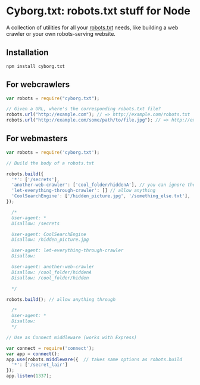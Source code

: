 # Cyborg.txt: robots.txt stuff for Node

A collection of utilities for all your [robots.txt](http://www.robotstxt.org/) needs, like building a web crawler or your own robots-serving website.

## Installation

    npm install cyborg.txt

## For webcrawlers

```javascript
var robots = require("cyborg.txt");

// Given a URL, where's the corresponding robots.txt file?
robots.url("http://example.com"); // => http://example.com/robots.txt
robots.url("http://example.com/some/path/to/file.jpg"); // => http://example.com/robots.txt
```

## For webmasters

```javascript
var robots = require('cyborg.txt');

// Build the body of a robots.txt

robots.build({
  '*': ['/secrets'],
  'another-web-crawler': ['cool_folder/hiddenA'], // you can ignore the slash at the start
  'let-everything-through-crawler': [] // allow anything
  'CoolSearchEngine': ['/hidden_picture.jpg', '/something_else.txt'],
});

  /*
  User-agent: *
  Disallow: /secrets

  User-agent: CoolSearchEngine
  Disallow: /hidden_picture.jpg

  User-agent: let-everything-through-crawler
  Disallow:

  User-agent: another-web-crawler
  Disallow: /cool_folder/hiddenA
  Disallow: /cool_folder/hidden

  */

robots.build(); // allow anything through

  /*
  User-agent: *
  Disallow:
  */

// Use as Connect middleware (works with Express)

var connect = require('connect');
var app = connect();
app.use(robots.middleware({  // takes same options as robots.build
  '*': ['/secret_lair']
});
app.listen(1337);
```
